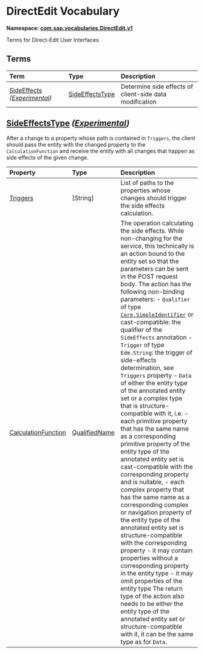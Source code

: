 # DirectEdit Vocabulary
**Namespace: [com.sap.vocabularies.DirectEdit.v1](DirectEdit.xml)**

Terms for Direct-Edit User Interfaces


## Terms

Term|Type|Description
:---|:---|:----------
[SideEffects](DirectEdit.xml#L38) *([Experimental](Common.md#Experimental))*|[SideEffectsType](#SideEffectsType)|<a name="SideEffects"></a>Determine side effects of client-side data modification

## <a name="SideEffectsType"></a>[SideEffectsType](DirectEdit.xml#L43) *([Experimental](Common.md#Experimental))*


After a change to a property whose path is contained in `Triggers`, the client should pass the entity with the changed property to the `CalculationFunction` and receive the entity with all changes that happen as side effects of the given change.

Property|Type|Description
:-------|:---|:----------
[Triggers](DirectEdit.xml#L48)|\[String\]|List of paths to the properties whose changes should trigger the side effects calculation.
[CalculationFunction](DirectEdit.xml#L52)|[QualifiedName](Common.md#QualifiedName)|The operation calculating the side effects. While non-changing for the service, this technically is an action bound to the entity set so that the parameters can be sent in the POST request body. The action has the following non-binding parameters: - `Qualifier` of type [`Core.SimpleIdentifier`](https://github.com/oasis-tcs/odata-vocabularies/blob/master/vocabularies/Org.OData.Core.V1.md#SimpleIdentifier) or cast-compatible: the qualifier of the `SideEffects` annotation - `Trigger` of type `Edm.String`: the trigger of side-effects determination, see `Triggers` property - `Data` of either the entity type of the annotated entity set or a complex type that is structure-compatible with it, i.e. - each primitive property that has the same name as a corresponding primitive property of the entity type of the annotated entity set is cast-compatible with the corresponding property and is nullable, - each complex property that has the same name as a corresponding complex or navigation property of the entity type of the annotated entity set is structure-compatible with the corresponding property - it may contain properties without a corresponding property in the entity type - it may omit properties of the entity type The return type of the action also needs to be either the entity type of the annotated entity set or structure-compatible with it, it can be the same type as for `Data`.

